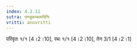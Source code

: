 ```yaml
---
index: 4.2.11
sutra: पाण्डुकम्बलादिनिः
vritti: anuvritti
---
```


परिवृतः १/१  [4।2।10], रथः  १/१ [4।2।10],  तेन 3/1 [4।2।1]